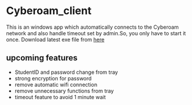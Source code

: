 # Cyberoam_client
This is an windows app which automatically connects to the Cyberoam network and also handle timeout set by admin.So, you only have to start it once. Download latest exe file from [here](https://github.com/Niraj-Kamdar/Cyberoam_client/releases/download/v1.0/cyberoam_installer.exe)

## upcoming features
- StudentID and password change from tray
- strong encryption for password
- remove automatic wifi connection 
- remove unnecessary functions from tray
- timeout feature to avoid 1 minute wait
